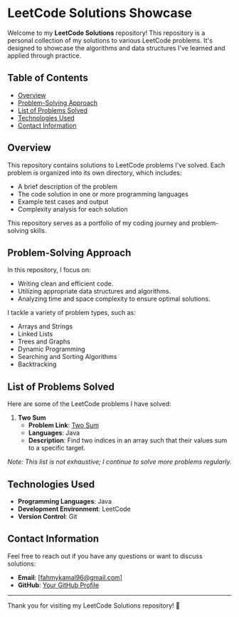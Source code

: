 # LeetCode Solutions Showcase

Welcome to my **LeetCode Solutions** repository! This repository is a personal collection of my solutions to various LeetCode problems. It's designed to showcase the algorithms and data structures I've learned and applied through practice.

## Table of Contents

- [Overview](#overview)
- [Problem-Solving Approach](#problem-solving-approach)
- [List of Problems Solved](#list-of-problems-solved)
- [Technologies Used](#technologies-used)
- [Contact Information](#contact-information)

## Overview

This repository contains solutions to LeetCode problems I've solved. Each problem is organized into its own directory, which includes:
- A brief description of the problem
- The code solution in one or more programming languages
- Example test cases and output
- Complexity analysis for each solution

This repository serves as a portfolio of my coding journey and problem-solving skills.

## Problem-Solving Approach

In this repository, I focus on:
- Writing clean and efficient code.
- Utilizing appropriate data structures and algorithms.
- Analyzing time and space complexity to ensure optimal solutions.

I tackle a variety of problem types, such as:
- Arrays and Strings
- Linked Lists
- Trees and Graphs
- Dynamic Programming
- Searching and Sorting Algorithms
- Backtracking

## List of Problems Solved

Here are some of the LeetCode problems I have solved:

1. **Two Sum**  
   - **Problem Link**: [Two Sum](https://leetcode.com/problems/two-sum/)
   - **Languages**: Java
   - **Description**: Find two indices in an array such that their values sum to a specific target.


*Note: This list is not exhaustive; I continue to solve more problems regularly.*

## Technologies Used

- **Programming Languages**: Java
- **Development Environment**: LeetCode
- **Version Control**: Git

## Contact Information

Feel free to reach out if you have any questions or want to discuss solutions:

- **Email**: [fahmykamal96@gmail.com]
- **GitHub**: [Your GitHub Profile](https://github.com/fahmykamal)

---

Thank you for visiting my LeetCode Solutions repository! 🚀
